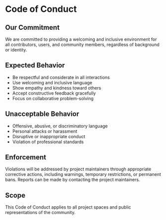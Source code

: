 # Code of Conduct

## Our Commitment

We are committed to providing a welcoming and inclusive environment for all contributors, users, and community members, regardless of background or identity.

## Expected Behavior

* Be respectful and considerate in all interactions
* Use welcoming and inclusive language
* Show empathy and kindness toward others
* Accept constructive feedback gracefully
* Focus on collaborative problem-solving

## Unacceptable Behavior

* Offensive, abusive, or discriminatory language
* Personal attacks or harassment
* Disruptive or inappropriate conduct
* Violation of professional standards

## Enforcement

Violations will be addressed by project maintainers through appropriate corrective actions, including warnings, temporary restrictions, or permanent bans. Reports can be made by contacting the project maintainers.

## Scope

This Code of Conduct applies to all project spaces and public representations of the community.